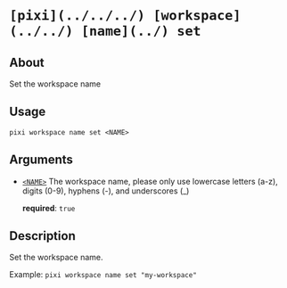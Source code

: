 # `[pixi](../../../) [workspace](../../) [name](../) set`

## About

Set the workspace name

## Usage

```text
pixi workspace name set <NAME>

```

## Arguments

- [`<NAME>`](#arg-%3CNAME%3E) The workspace name, please only use lowercase letters (a-z), digits (0-9), hyphens (-), and underscores (\_)

  **required**: `true`

## Description

Set the workspace name.

Example: `pixi workspace name set "my-workspace"`
